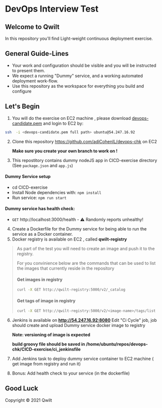 # DevOps Interview Test

## Welcome to Qwilt

In this repository you'll find Light-weight continuous deployment exercise. 

## General Guide-Lines

- Your work and configuration should be visible and you will be instructed to
  present them.
- We expect a running "Dummy" service, and a working automated deployment work-flow. 
- Use this repository as the workspace for everything you build and configure 


## Let's Begin
1. You will do the exercise on EC2 machine , please download [devops-candidate.pem](./devops-candidate.pem) 
and login to EC2 by:  
```sh
ssh  -i <devops-candidate.pem full path> ubuntu@54.247.16.92
```

2. Clone this repository https://github.com/adiCohenIL/devops-chk on EC2

   **Make sure you create your own branch to work on !**

3. This repostitory contains dummy nodeJS app in CICD-exercise directory (See `package.json` and `app.js`)
#### Dummy Service setup
* cd CICD-exercise
* Install Node dependencies with: `npm install`
* Run service: `npm run start`

#### Dummy service has health check:

- `GET` http://localhost:3000/health - ⚠️ Randomly reports unhealthy!

4. Create a Dockerfile for the Dummy service for being able to run the service as a Docker container.
5. Docker registry is available on EC2 , called **qwilt-registry**
>As part of the test you will need to create an image and push it to the registry. 
>
>For you convinience below are the commands that can be used to list the images that currently reside in the repository
>#### Get images in registry
>```sh
>curl -X GET http://qwilt-registry:5000/v2/_catalog
>```
>#### Get tags of image in registry
>```sh
>curl -X GET http://qwilt-registry:5000/v2/<image-name>/tags/list
>```

6. Jenkins is available on  **http://54.247.16.92:8080**
   Edit "Ci Cycle" job, job should create and upload Dummy service docker image to registry
   
   **Note: versioning of image is expected**
   
   **build groovy file should be saved in /home/ubuntu/repos/devops-chk/CICD-exercise/ci_jenkinsfile**
   
7. Add Jenkins task to deploy dummy service container to EC2 machine ( get image from registry and run it) 
8. Bonus:  Add health check to your service (in the dockerfile)
   
## Good Luck


Copyright © 2021 Qwilt
